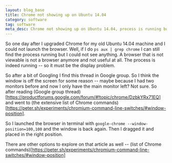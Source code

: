 ```yaml
---
layout: blog_base
title: Chrome not showing up on Ubuntu 14.04
category: software
tag: software
meta_desc: Chrome not showing up on Ubuntu 14.04, process is running but window is not showing and not draggable
---
```


So one day after I upgraded Chrome for my old Ubuntu 14.04 machine and I could not launch the browser. Well, if I do `ps aux | grep chrome` I can still find the process running but I could not see anything. A browser that is not viewable is not a browser anymore and not useful at all. The process is indeed running -- so it must be the display problem.

So after a bit of Googling I find this thread in Google group. So I think the window is off the screen for some reason -- maybe because I had two monitors before and now I only have the main monitor left? Not sure. So after reading (Google group thread)[https://productforums.google.com/forum/#!topic/chrome/DzbkYRx71EQ] and went to (the extensive list of Chrome commands)[https://peter.sh/experiments/chromium-command-line-switches/#window-position].

So I launched the browser in terminal with `google-chrome --window-position=100,100` and the window is back again. Then I dragged it and placed in the right position.

There are other options to explore on that article as well -- (list of Chrome commands)[https://peter.sh/experiments/chromium-command-line-switches/#window-position]
